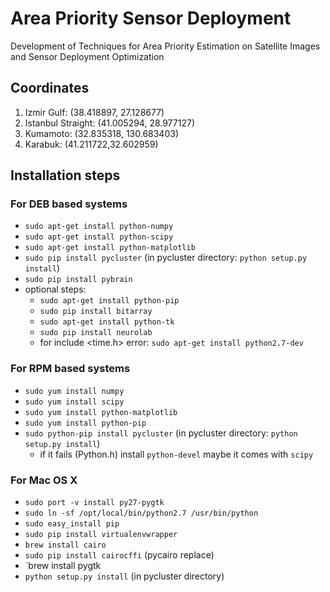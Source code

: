 # Area Priority Sensor Deployment

Development of Techniques for Area Priority Estimation on Satellite Images and Sensor Deployment Optimization

## Coordinates
1. Izmir Gulf:  (38.418897, 27.128677)
2. Istanbul Straight: (41.005294, 28.977127)
3. Kumamoto: (32.835318, 130.683403)
4. Karabuk: (41.211722,32.602959)

## Installation steps
### For DEB based systems
* `sudo apt-get install python-numpy`
* `sudo apt-get install python-scipy`
* `sudo apt-get install python-matplotlib`
* `sudo pip install pycluster` (in pycluster directory: `python setup.py install`)
* `sudo pip install pybrain`
* optional steps:
    * `sudo apt-get install python-pip`
    * `sudo pip install bitarray`
    * `sudo apt-get install python-tk`
    * `sudo pip install neurolab`
    * for include <time.h> error: `sudo apt-get install python2.7-dev`
### For RPM based systems
* `sudo yum install numpy`
* `sudo yum install scipy`
* `sudo yum install python-matplotlib`
* `sudo yum install python-pip`
* `sudo python-pip install pycluster` (in pycluster directory: `python setup.py install`)
  * if it fails (Python.h) install `python-devel` maybe it comes with `scipy`
### For Mac OS X
* `sudo port -v install py27-pygtk`
* `sudo ln -sf /opt/local/bin/python2.7 /usr/bin/python`
* `sudo easy_install pip`
* `sudo pip install virtualenvwrapper`
* `brew install cairo`
* `sudo pip install cairocffi` (pycairo replace)
* `brew install pygtk
* `python setup.py install` (in pycluster directory)